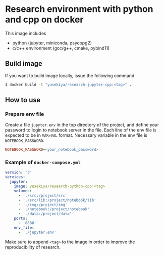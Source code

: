 # Research environment with python and cpp on docker

This image includes

- python (jupyter, miniconda, psycopg2)
- c/c++ environment (gcc/g++, cmake, pybind11)

## Build image

If you want to build image locally, issue the following command

``` bash
$ docker build -t "yusekiya/research-jupyter-cpp:<tag>" .
```


## How to use

### Prepare env file

Create a file `jupyter.env` in the top directory of the project,
and define your password to login to notebook server in the file.
Each line of the env file is expected to be in `VAR=VAL` format.
Necessary variable in the env file is `NOTEBOOK_PASSWORD`.

``` ini
NOTEBOOK_PASSWORD=<your_notebook_password>
```

### Example of `docker-compose.yml`

``` yaml
version: '3'
services:
  jupyter:
    image: yusekiya/research-python-cpp:<tag>
    volumes:
      - './src:/project/src'
      - './src/lib:/project/notebook/lib'
      - './img:/project/img'
      - './notebook:/project/notebook'
      - './data:/project/data'
    ports:
      - '8888'
    env_file:
      - './jupyter.env'
```

Make sure to append `<tag>` to the image in order to improve
the reproducibility of research.
